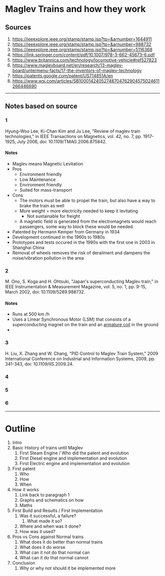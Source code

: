 # Maglev Trains and how they work

## Sources
1. https://ieeexplore.ieee.org/stamp/stamp.jsp?tp=&arnumber=1644911
2. https://ieeexplore.ieee.org/stamp/stamp.jsp?tp=&arnumber=988732
3. https://ieeexplore.ieee.org/stamp/stamp.jsp?tp=&arnumber=5116368
4. https://link.springer.com/content/pdf/10.1007/978-3-662-45673-6.pdf
5. https://www.britannica.com/technology/locomotive-vehicle#ref527823 
6. https://www.maglevboard.net/en/research/13-maglev-board/untermenu-facts/17-the-inventors-of-maglev-technology 
7. https://patents.google.com/patent/US714851A/en 
8. https://www.wsj.com/articles/SB10001424052748704762904575024611266446690

---

## Notes based on source
### 1
Hyung-Woo Lee, Ki-Chan Kim and Ju Lee, "Review of maglev train technologies," in IEEE Transactions on Magnetics, vol. 42, no. 7, pp. 1917-1925, July 2006, doi: 10.1109/TMAG.2006.875842.  

#### Notes
- Maglev means Magnetic Levitation
- Pros
  - Environment friendly
  - Low Maintenance
  - Environment friendly
  - Suited for mass-transport
- Cons
  - The motors must be able to propel the train, but also have a way to brake the train as well
  - More weight = more electricity needed to keep it levitating
    - Not sustainable for freight
  - A magnetic field is generated from the electromagnets would reach passengers, some way to block these would be needed.
- Patented by Hermann Kemper from Germany in 1934
- Development continued in the 1960s to 1980s
- Prototypes and tests occured in the 1990s with the first one in 2003 in Shanghai China
- Removal of wheels removes the risk of derailment and dampens the noise/vibration pollution in the area 

### 2
M. Ono, S. Koga and H. Ohtsuki, "Japan's superconducting Maglev train," in IEEE Instrumentation & Measurement Magazine, vol. 5, no. 1, pp. 9-15, March 2002, doi: 10.1109/5289.988732.  

#### Notes
- Runs at 500 km /h
- Uses a Linear Synchronous Motor (LSM) that consists of a superconducting magnet on the train and an [armature coil](https://en.wikipedia.org/wiki/Armature_(electrical)) in the ground  
- 

### 3
H. Liu, X. Zhang and W. Chang, "PID Control to Maglev Train System," 2009 International Conference on Industrial and Information Systems, 2009, pp. 341-343, doi: 10.1109/IIS.2009.24.

### 4

### 5

### 6


---
# Outline
1. Intro
2. Basic History of trains until Maglev
   1. First Steam Engine / Who did the patent and evolution
   2. First Diesel engine and implementation and evolution
   3. First Electric engine and implementation and evolution
3. First patent
   1. Who
   2. How
   3. When
4. How it works
   1. Link back to paragraph 1
   2. Graphs and schematics on how
   3. Maths
5. First Build and Results / First Implementation
   1. Was it successful, a failure?
      1. What made it so?
   1. Where and when was it done?
   2. How was it used?
6. Pros vs Cons against Normal trains
   1. What does it do better than normal trains
   2. What does it do worse
   3. What can it not do that normal can
   4. What can it do that normal cannot
7. Conclusion
   1. Why or why not should it be implemented more 